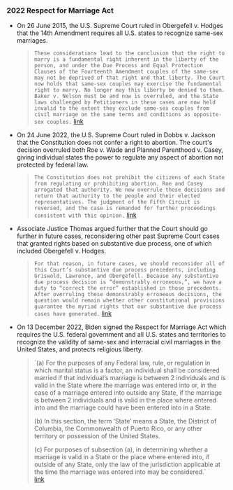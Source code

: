 ### 2022 Respect for Marriage Act
- On 26 June 2015, the U.S. Supreme Court ruled in Obergefell v. Hodges that the 14th Amendment requires all U.S. states to recognize same-sex marriages.
    
    > `These considerations lead to the conclusion that the right to marry is a fundamental right inherent in the liberty of the person, and under the Due Process and Equal Protection Clauses of the Fourteenth Amendment couples of the same-sex may not be deprived of that right and that liberty. The Court now holds that same-sex couples may exercise the fundamental right to marry. No longer may this liberty be denied to them. Baker v. Nelson must be and now is overruled, and the State laws challenged by Petitioners in these cases are now held invalid to the extent they exclude same-sex couples from civil marriage on the same terms and conditions as opposite-sex couples.` [link](https://www.justice.gov/sites/default/files/crt/legacy/2015/06/26/obergefellhodgesopinion.pdf)
    
- On 24 June 2022, the U.S. Supreme Court ruled in Dobbs v. Jackson that the Constitution does not confer a right to abortion. The court's decision overruled both Roe v. Wade and Planned Parenthood v. Casey, giving individual states the power to regulate any aspect of abortion not protected by federal law.
    
    > `The Constitution does not prohibit the citizens of each State from regulating or prohibiting abortion. Roe and Casey arrogated that authority. We now overrule those decisions and return that authority to the people and their elected representatives. The judgment of the Fifth Circuit is reversed, and the case is remanded for further proceedings consistent with this opinion.` [link](https://www.supremecourt.gov/opinions/21pdf/19-1392_6j37.pdf)
    
- Associate Justice Thomas argued further that the Court should go further in future cases, reconsidering other past Supreme Court cases that granted rights based on substantive due process, one of which included Obergefell v. Hodges.
    
    > `For that reason, in future cases, we should reconsider all of this Court’s substantive due process precedents, including Griswold, Lawrence, and Obergefell. Because any substantive due process decision is “demonstrably erroneous,”, we have a duty to “correct the error” established in those precedents. After overruling these demonstrably erroneous decisions, the question would remain whether other constitutional provisions guarantee the myriad rights that our substantive due process cases have generated.` [link](https://www.supremecourt.gov/opinions/21pdf/19-1392_6j37.pdf)
    
- On 13 December 2022, Biden signed the Respect for Marriage Act which requires the U.S. federal government and all U.S. states and territories to recognize the validity of same-sex and interracial civil marriages in the United States, and protects religious liberty.
    
    > `(a) For the purposes of any Federal law, rule, or regulation in which marital status is a factor, an individual shall be considered  
    > married if that individual’s marriage is between 2 individuals and is valid in the State where the marriage was entered into or, in the case of a marriage entered into outside any State, if the marriage is between 2 individuals and is valid in the place where entered into and the marriage could have been entered into in a State.  
    >   
    > (b) In this section, the term ‘State’ means a State, the District of Columbia, the Commonwealth of Puerto Rico, or any other territory or possession of the United States.  
    >   
    > (c) For purposes of subsection (a), in determining whether a marriage is valid in a State or the place where entered into, if outside of any State, only the law of the jurisdiction applicable at the time the marriage was entered into may be considered.`  
    > [link](https://www.congress.gov/117/plaws/publ228/PLAW-117publ228.pdf)
    
